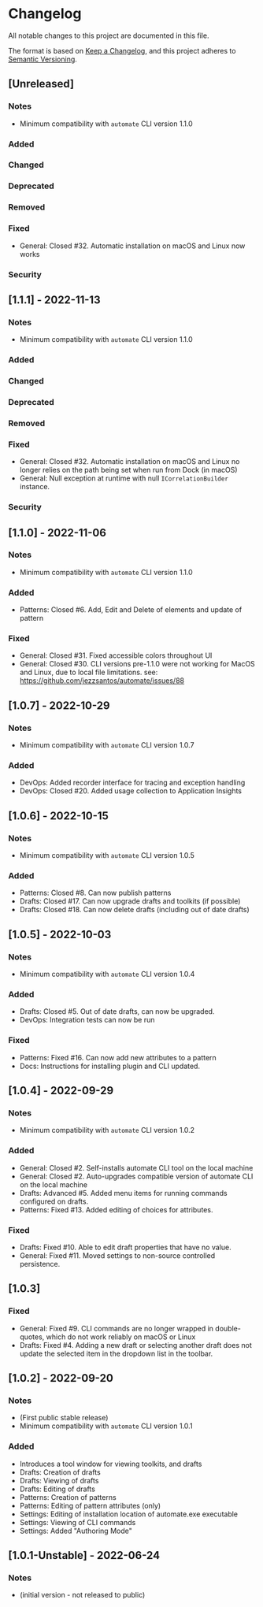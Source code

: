 # Changelog

All notable changes to this project are documented in this file.

The format is based on [Keep a Changelog](https://keepachangelog.com/en/1.0.0/),
and this project adheres to [Semantic Versioning](https://semver.org/spec/v2.0.0.html).

## [Unreleased]

### Notes

- Minimum compatibility with `automate` CLI version 1.1.0

### Added

### Changed

### Deprecated

### Removed

### Fixed

- General: Closed #32. Automatic installation on macOS and Linux now works

### Security

## [1.1.1] - 2022-11-13

### Notes

- Minimum compatibility with `automate` CLI version 1.1.0

### Added

### Changed

### Deprecated

### Removed

### Fixed

- General: Closed #32. Automatic installation on macOS and Linux no longer relies on the path being set when run from
  Dock (in macOS)
- General: Null exception at runtime with null `ICorrelationBuilder` instance.

### Security

## [1.1.0] - 2022-11-06

### Notes

- Minimum compatibility with `automate` CLI version 1.1.0

### Added

- Patterns: Closed #6. Add, Edit and Delete of elements and update of pattern

### Fixed

- General: Closed #31. Fixed accessible colors throughout UI
- General: Closed #30. CLI versions pre-1.1.0 were not working for MacOS and Linux, due to local file limitations.
  see: https://github.com/jezzsantos/automate/issues/88

## [1.0.7] - 2022-10-29

### Notes

- Minimum compatibility with `automate` CLI version 1.0.7

### Added

- DevOps: Added recorder interface for tracing and exception handling
- DevOps: Closed #20. Added usage collection to Application Insights

## [1.0.6] - 2022-10-15

### Notes

- Minimum compatibility with `automate` CLI version 1.0.5

### Added

- Patterns: Closed #8. Can now publish patterns
- Drafts: Closed #17. Can now upgrade drafts and toolkits (if possible)
- Drafts: Closed #18. Can now delete drafts (including out of date drafts)

## [1.0.5] - 2022-10-03

### Notes

- Minimum compatibility with `automate` CLI version 1.0.4

### Added

- Drafts: Closed #5. Out of date drafts, can now be upgraded.
- DevOps: Integration tests can now be run

### Fixed

- Patterns: Fixed #16. Can now add new attributes to a pattern
- Docs: Instructions for installing plugin and CLI updated.

## [1.0.4] - 2022-09-29

### Notes

- Minimum compatibility with `automate` CLI version 1.0.2

### Added

- General: Closed #2. Self-installs automate CLI tool on the local machine
- General: Closed #2. Auto-upgrades compatible version of automate CLI on the local machine
- Drafts: Advanced #5. Added menu items for running commands configured on drafts.
- Patterns: Fixed #13. Added editing of choices for attributes.

### Fixed

- Drafts: Fixed #10. Able to edit draft properties that have no value.
- General: Fixed #11. Moved settings to non-source controlled persistence.

## [1.0.3]

### Fixed

- General: Fixed #9. CLI commands are no longer wrapped in double-quotes, which do not work reliably on macOS or Linux
- Drafts: Fixed #4. Adding a new draft or selecting another draft does not update the selected item in the dropdown list
  in the toolbar.

## [1.0.2] - 2022-09-20

### Notes

- (First public stable release)
- Minimum compatibility with `automate` CLI version 1.0.1

### Added

- Introduces a tool window for viewing toolkits, and drafts
- Drafts: Creation of drafts
- Drafts: Viewing of drafts
- Drafts: Editing of drafts
- Patterns: Creation of patterns
- Patterns: Editing of pattern attributes (only)
- Settings: Editing of installation location of automate.exe executable
- Settings: Viewing of CLI commands
- Settings: Added "Authoring Mode"

## [1.0.1-Unstable] - 2022-06-24

### Notes

- (initial version - not released to public)